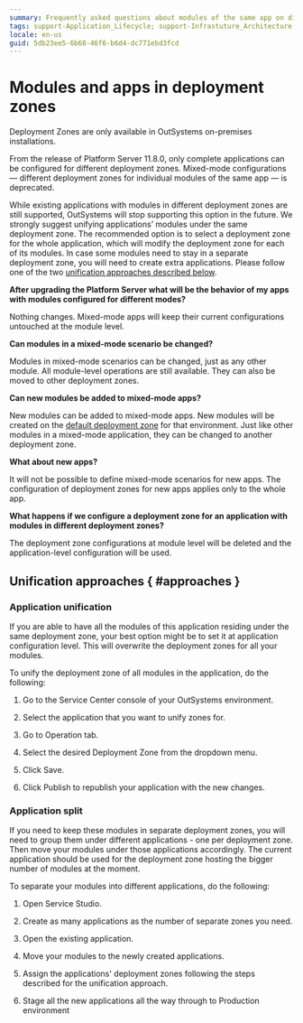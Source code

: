 ```yaml
---
summary: Frequently asked questions about modules of the same app on different deployment zones and the changes introduced in Platform Server 11.8.0.
tags: support-Application_Lifecycle; support-Infrastuture_Architecture
locale: en-us
guid: 5db23ee5-6b68-46f6-b6d4-dc771ebd3fcd
---
```


# Modules and apps in deployment zones

<div class="info" markdown="1">

Deployment Zones are only available in OutSystems on-premises installations.

</div>

From the release of Platform Server 11.8.0, only complete applications can be configured for different deployment zones. Mixed-mode configurations — different deployment zones for individual modules of the same app — is deprecated.

<div class="info" markdown="1">

While existing applications with modules in different deployment zones are still supported, OutSystems will stop supporting this option in the future. We strongly suggest unifying applications’ modules under the same deployment zone. The recommended option is to select a deployment zone for the whole application, which will modify the deployment zone for each of its modules. In case some modules need to stay in a separate deployment zone, you will need to create extra applications. Please follow one of the two [unification approaches described below](#approaches).

</div>

**After upgrading the Platform Server what will be the behavior of my apps with modules configured for different modes?**

Nothing changes. Mixed-mode apps will keep their current configurations untouched at the module level.

**Can modules in a mixed-mode scenario be changed?**

Modules in mixed-mode scenarios can be changed, just as any other module. All module-level operations are still available. They can also be moved to other deployment zones.

**Can new modules be added to mixed-mode apps?**

New modules can be added to mixed-mode apps. New modules will be created on the [default deployment zone](intro.md) for that environment. Just like other modules in a mixed-mode application, they can be changed to another deployment zone.

**What about new apps?**

It will not be possible to define mixed-mode scenarios for new apps. The configuration of deployment zones for new apps applies only to the whole app.

**What happens if we configure a deployment zone for an application with modules in different deployment zones?**

The deployment zone configurations at module level will be deleted and the application-level configuration will be used.

## Unification approaches { #approaches }

### Application unification

If you are able to have all the modules of this application residing under the same deployment zone, your best option might be to set it at application configuration level. This will overwrite the deployment zones for all your modules.

To unify the deployment zone of all modules in the application, do the following:

1. Go to the Service Center console of your OutSystems environment.

1. Select the application that you want to unify zones for.

1. Go to Operation tab.

1. Select the desired Deployment Zone from the dropdown menu.

1. Click Save.

1. Click Publish to republish your application with the new changes.

### Application split

If you need to keep these modules in separate deployment zones, you will need to group them under different applications - one per deployment zone. Then move your modules under those applications accordingly. The current application should be used for the deployment zone hosting the bigger number of modules at the moment.

To separate your modules into different applications, do the following:

1. Open Service Studio.

1. Create as many applications as the number of separate zones you need.

1. Open the existing application.

1. Move your modules to the newly created applications.

1. Assign the applications' deployment zones following the steps described for the unification approach.

1. Stage all the new applications all the way through to Production environment
